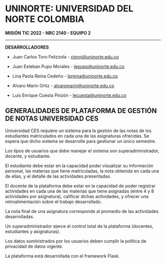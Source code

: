 # **UNINORTE: UNIVERSIDAD DEL NORTE COLOMBIA**
**MISIÓN TIC 2022 - NRC 2140 - EQUIPO 2**


***
**DESARROLLADORES**

* Juan Carlos Toro Felizzola - [ctoroj@uninorte.edu.co](mailto:ctoroj@uninorte.edu.co)

* Juan Esteban Pupo Morales - [jepupo@uninorte.edu.co](mailto:jepupo@uninorte.edu.co)

* Lina Paola Reina Cedeño - [lpreina@uninorte.edu.co](mailto:lpreina@uninorte.edu.co)

* Alvaro Marin Ortiz - [alvaromarin@uninorte.edu.co](mailto:alvaromarin@uninorte.edu.co)

* Luis Enrique Cuesta Pinzón - [lecuesta@uninorte.edu.co](mailto:lecuesta@uninorte.edu.co)


## GENERALIDADES DE PLATAFORMA DE GESTIÓN DE NOTAS UNIVERSIDAD CES

Universidad CES requiere un sistema para la gestión de las notas de los estudiantes matriculados en cada una de las asignaturas ofrecidas. Se espera que dicho sistema se desarrolle para gestionar un único semestre.

Los tipos de usuarios que debe manejar el sistema son superadministrador, docente, y estudiante.

El estudiante debe estar en la capacidad poder visualizar su información personal, las materias que tiene matriculadas, la nota obtenida en cada una de ellas, y el detalle de las actividades presentadas.

El docente de la plataforma debe estar en la capacidad de poder registrar actividades en cada una de las materias que tiene asignadas (entre 4 y 8 actividades por asignatura), calificar dichas actividades, y ofrecer una retroalimentación sobre el trabajo desarrollado.

La nota final de una asignatura corresponde al promedio de las actividades desarrolladas.

Un superadministrador ejerce el control total de la plataforma (docentes, estudiantes y asignaturas).

Los datos suministrados por los usuarios deben cumplir la política de privacidad de datos vigente.

La plataforma está desarrollada con el framework Flask.

